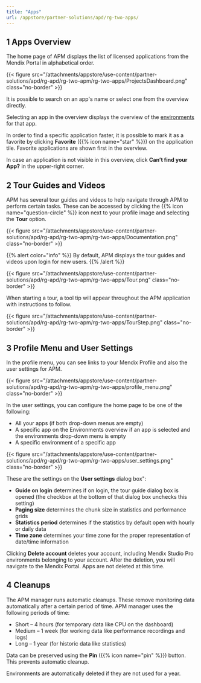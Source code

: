 ```yaml
---
title: "Apps"
url: /appstore/partner-solutions/apd/rg-two-apps/
---
```


## 1 Apps Overview

The home page of APM displays the list of licensed applications from the Mendix Portal in alphabetical order.

{{< figure src="/attachments/appstore/use-content/partner-solutions/apd/rg-apd/rg-two-apm/rg-two-apps/ProjectsDashboard.png" class="no-border" >}}

It is possible to search on an app's name or select one from the overview directly.

Selecting an app in the overview displays the overview of the [environments](/appstore/partner-solutions/apd/rg-two-environments/) for that app.

In order to find a specific application faster, it is possible to mark it as a favorite by clicking **Favorite** ({{% icon name="star" %}})  on the application tile. Favorite applications are shown first in the overview.

In case an application is not visible in this overview, click **Can’t find your App?** in the upper-right corner.

## 2 Tour Guides and Videos

APM has several tour guides and videos to help navigate through APM to perform certain tasks. These can be accessed by clicking the {{% icon name="question-circle" %}} icon next to your profile image and selecting the **Tour** option.

{{< figure src="/attachments/appstore/use-content/partner-solutions/apd/rg-apd/rg-two-apm/rg-two-apps/Documentation.png" class="no-border" >}}

{{% alert color="info" %}}
By default, APM displays the tour guides and videos upon login for new users.
{{% /alert %}}

{{< figure src="/attachments/appstore/use-content/partner-solutions/apd/rg-apd/rg-two-apm/rg-two-apps/Tour.png" class="no-border" >}}

When starting a tour, a tool tip will appear throughout the APM application with instructions to follow.

{{< figure src="/attachments/appstore/use-content/partner-solutions/apd/rg-apd/rg-two-apm/rg-two-apps/TourStep.png" class="no-border" >}}

## 3 Profile Menu and User Settings

In the profile menu, you can see links to your Mendix Profile and also the user settings for APM.

{{< figure src="/attachments/appstore/use-content/partner-solutions/apd/rg-apd/rg-two-apm/rg-two-apps/profile_menu.png" class="no-border" >}}

In the user settings, you can configure the home page to be one of the following:

* All your apps (if both drop-down menus are empty)
* A specific app on the Environments overview if an app is selected and the environments drop-down menu is empty
* A specific environment of a specific app

{{< figure src="/attachments/appstore/use-content/partner-solutions/apd/rg-apd/rg-two-apm/rg-two-apps/user_settings.png" class="no-border" >}}

These are the settings on the **User settings** dialog box":

* **Guide on login** determines if on login, the tour guide dialog box is opened (the checkbox at the bottom of that dialog box unchecks this setting)
* **Paging size** determines the chunk size in statistics and performance grids
* **Statistics period** determines if the statistics by default open with hourly or daily data
* **Time zone** determines your time zone for the proper representation of date/time information

Clicking **Delete account** deletes your account, including Mendix Studio Pro environments belonging to your account. After the deletion, you will navigate to the Mendix Portal. Apps are not deleted at this time.

## 4 Cleanups

The APM manager runs automatic cleanups. These remove monitoring data automatically after a certain period of time. APM manager uses the following periods of time:

* Short – 4 hours (for temporary data like CPU on the dashboard)
* Medium – 1 week (for working data like performance recordings and logs)
* Long – 1 year (for historic data like statistics)

Data can be preserved using the **Pin** ({{% icon name="pin" %}}) button. This prevents automatic cleanup.

Environments are automatically deleted if they are not used for a year.
